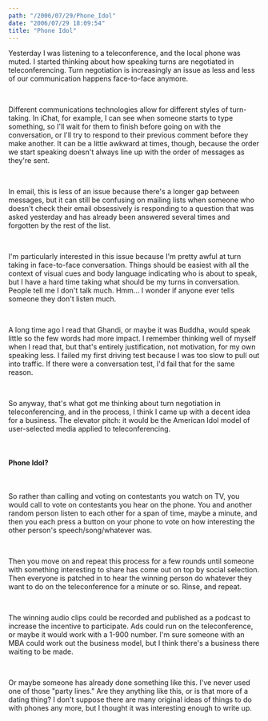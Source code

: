 ```yaml
---
path: "/2006/07/29/Phone_Idol" 
date: "2006/07/29 18:09:54" 
title: "Phone Idol" 
---
```

<p>Yesterday I was listening to a teleconference, and the local phone was muted. I started thinking about how speaking turns are negotiated in teleconferencing. Turn negotiation is increasingly an issue as less and less of our communication happens face-to-face anymore.</p><br><p>Different communications technologies allow for different styles of turn-taking. In iChat, for example, I can see when someone starts to type something, so I'll wait for them to finish before going on with the conversation, or I'll try to respond to their previous comment before they make another. It can be a little awkward at times, though, because the order we start speaking doesn't always line up with the order of messages as they're sent.</p><br><p>In email, this is less of an issue because there's a longer gap between messages, but it can still be confusing on mailing lists when someone who doesn't check their email obsessively is responding to a question that was asked yesterday and has already been answered several times and forgotten by the rest of the list.</p><br><p>I'm particularly interested in this issue because I'm pretty awful at turn taking in face-to-face conversation. Things should be easiest with all the context of visual cues and body language indicating who is about to speak, but I have a hard time taking what should be my turns in conversation. People tell me I don't talk much. Hmm&#8230; I wonder if anyone ever tells someone they don't listen much.</p><br><p>A long time ago I read that Ghandi, or maybe it was Buddha, would speak little so the few words had more impact. I remember thinking well of myself when I read that, but that's entirely justification, not motivation, for my own speaking less. I failed my first driving test because I was too slow to pull out into traffic. If there were a conversation test, I'd fail that for the same reason.</p><br><p>So anyway, that's what got me thinking about turn negotiation in teleconferencing, and in the process, I think I came up with a decent idea for a business. The elevator pitch: it would be the American Idol model of user-selected media applied to teleconferencing.</p><br><h4>Phone Idol?</h4><br><p>So rather than calling and voting on contestants you watch on TV, you would call to vote on contestants you hear on the phone. You and another random person listen to each other for a span of time, maybe a minute, and then you each press a button on your phone to vote on how interesting the other person's speech/song/whatever was.</p><br><p>Then you move on and repeat this process for a few rounds until someone with something interesting to share has come out on top by social selection. Then everyone is patched in to hear the winning person do whatever they want to do on the teleconference for a minute or so. Rinse, and repeat.</p><br><p>The winning audio clips could be recorded and published as a podcast to increase the incentive to participate. Ads could run on the teleconference, or maybe it would work with a 1-900 number. I'm sure someone with an MBA could work out the business model, but I think there's a business there waiting to be made.</p><br><p>Or maybe someone has already done something like this. I've never used one of those "party lines." Are they anything like this, or is that more of a dating thing? I don't suppose there are many original ideas of things to do with phones any more, but I thought it was interesting enough to write up.</p>